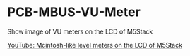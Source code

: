 # PCB-MBUS-VU-Meter
Show image of VU meters on the LCD of M5Stack

[YouTube: Mcintosh-like level meters on the LCD of M5Stack](https://youtu.be/0f8g06FkBbs)
